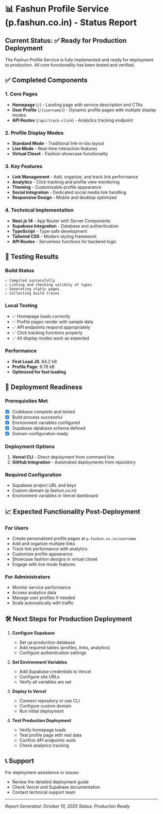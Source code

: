 # 📊 Fashun Profile Service (p.fashun.co.in) - Status Report

## Current Status: ✅ Ready for Production Deployment

The Fashun Profile Service is fully implemented and ready for deployment to production. All core functionality has been tested and verified.

## ✅ Completed Components

### 1. Core Pages
- **Homepage** (`/`) - Landing page with service description and CTAs
- **User Profile** (`/[username]`) - Dynamic profile pages with multiple display modes
- **API Routes** (`/api/track-click`) - Analytics tracking endpoint

### 2. Profile Display Modes
- **Standard Mode** - Traditional link-in-bio layout
- **Live Mode** - Real-time interaction features
- **Virtual Closet** - Fashion showcase functionality

### 3. Key Features
- **Link Management** - Add, organize, and track link performance
- **Analytics** - Click tracking and profile view monitoring
- **Theming** - Customizable profile appearance
- **Social Integration** - Dedicated social media link handling
- **Responsive Design** - Mobile and desktop optimized

### 4. Technical Implementation
- **Next.js 14** - App Router with Server Components
- **Supabase Integration** - Database and authentication
- **TypeScript** - Type-safe development
- **Tailwind CSS** - Modern styling framework
- **API Routes** - Serverless functions for backend logic

## 🧪 Testing Results

### Build Status
```
✓ Compiled successfully
✓ Linting and checking validity of types
✓ Generating static pages
✓ Collecting build traces
```

### Local Testing
- ✅ Homepage loads correctly
- ✅ Profile pages render with sample data
- ✅ API endpoints respond appropriately
- ✅ Click tracking functions properly
- ✅ All display modes work as expected

### Performance
- **First Load JS**: 84.2 kB
- **Profile Page**: 9.78 kB
- **Optimized for fast loading**

## 🚀 Deployment Readiness

### Prerequisites Met
- [x] Codebase complete and tested
- [x] Build process successful
- [x] Environment variables configured
- [x] Supabase database schema defined
- [x] Domain configuration ready

### Deployment Options
1. **Vercel CLI** - Direct deployment from command line
2. **GitHub Integration** - Automated deployments from repository

### Required Configuration
- Supabase project URL and keys
- Custom domain (p.fashun.co.in)
- Environment variables in Vercel dashboard

## 📈 Expected Functionality Post-Deployment

### For Users
- Create personalized profile pages at `p.fashun.co.in/username`
- Add and organize multiple links
- Track link performance with analytics
- Customize profile appearance
- Showcase fashion designs in virtual closet
- Engage with live mode features

### For Administrators
- Monitor service performance
- Access analytics data
- Manage user profiles if needed
- Scale automatically with traffic

## 🛠️ Next Steps for Production Deployment

1. **Configure Supabase**
   - Set up production database
   - Add required tables (profiles, links, analytics)
   - Configure authentication settings

2. **Set Environment Variables**
   - Add Supabase credentials to Vercel
   - Configure site URLs
   - Verify all variables are set

3. **Deploy to Vercel**
   - Connect repository or use CLI
   - Configure custom domain
   - Run initial deployment

4. **Test Production Deployment**
   - Verify homepage loads
   - Test profile page with real data
   - Confirm API endpoints work
   - Check analytics tracking

## 📞 Support

For deployment assistance or issues:
- Review the detailed deployment guide
- Check Vercel and Supabase documentation
- Contact technical support team

---

*Report Generated: October 10, 2025*
*Status: Production Ready*